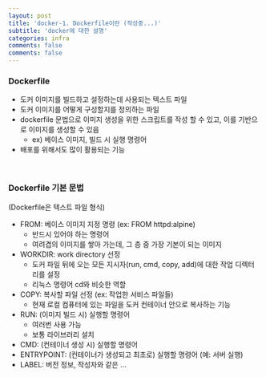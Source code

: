 ```yaml
---
layout: post
title: 'docker-1. Dockerfile이란 (작성중...)'
subtitle: 'docker에 대한 설명'
categories: infra
comments: false
comments: false
---
```


### Dockerfile
- 도커 이미지를 빌드하고 설정하는데 사용되는 텍스트 파일
- 도커 이미지를 어떻게 구성할지를 정의하는 파일 
- dockerfile 문법으로 이미지 생성을 위한 스크립트를 작성 할 수 있고, 이를 기반으로 이미지를 생성할 수 있음   
    - ex) 베이스 이미지, 빌드 시 실행 명령어
- 배포를 위해서도 많이 활용되는 기능   

<br>

### Dockerfile 기본 문법
(Dockerfile은 텍스트 파일 형식)   
- FROM: 베이스 이미지 지정 명령 (ex: FROM httpd:alpine)
    - 반드시 있어야 하는 명령어
    - 여려겹의 이미지를 쌓아 가는데, 그 층 중 가장 기본이 되는 이미지
- WORKDIR: work directory 선정
    - 도커 파일 뒤에 오는 모든 지시자(run, cmd, copy, add)에 대한 작업 디렉터리를 설정
    - 리눅스 명령어 cd와 비슷한 역할
- COPY: 복사할 파일 선정 (ex: 작업한 서비스 파일들)
    - 현재 로컬 컴퓨터에 있는 파일을 도커 컨테이너 안으로 복사하는 기능
- RUN: (이미지 빌드 시) 실행할 명령어
    - 여러번 사용 가능
    - 보통 라이브러리 설치
- CMD: (컨테이너 생성 시) 실행할 명령어
- ENTRYPOINT: (컨테이너가 생성되고 최초로) 실행할 명령어 (예: 서버 실행)
- LABEL: 버전 정보, 작성자와 같은 ...

